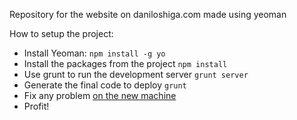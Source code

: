 Repository for the website on daniloshiga.com made using yeoman

How to setup the project:

- Install Yeoman: `npm install -g yo`
- Install the packages from the project `npm install`
- Use grunt to run the development server `grunt server`
- Generate the final code to deploy `grunt`
- Fix any problem [on the new machine](http://www.justinmccandless.com/blog/Getting+a+Yeoman+App+Working+on+a+New+Machine+after+Cloning)
- Profit!
